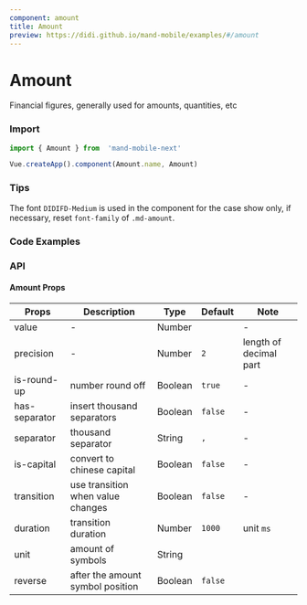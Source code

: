```yaml
---
component: amount
title: Amount
preview: https://didi.github.io/mand-mobile/examples/#/amount
---
```


# Amount


Financial figures, generally used for amounts, quantities, etc

### Import

```javascript
import { Amount } from  'mand-mobile-next'

Vue.createApp().component(Amount.name, Amount)
```

### Tips

The font `DIDIFD-Medium` is used in the component for the case show only, if necessary, reset `font-family` of `.md-amount`.

### Code Examples

<demo-wrapper
  src="src/packages/amount/demo"
/>

<!-- DEMO -->

### API

#### Amount Props
| Props | Description | Type | Default | Note |
|----|-----|------|------|------|
|value|-|Number| |-|
|precision|-|Number|`2`|length of decimal part|
|is-round-up|number round off|Boolean|`true`|-|
|has-separator|insert thousand separators|Boolean|`false`|-|
|separator|thousand separator|String|`,`|-|
|is-capital|convert to chinese capital|Boolean|`false`|-|
|transition|use transition when value changes|Boolean|`false`|-|
|duration|transition duration|Number|`1000`|unit `ms`|
|unit|amount of symbols|String| | |
|reverse|after the amount symbol position|Boolean|`false`| |